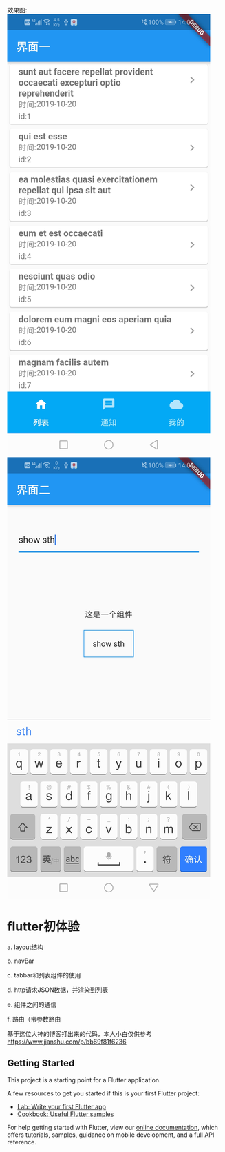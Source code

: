 效果图:
![网络请求数据显示在列表上](https://github.com/YuxiangZhu/flutter_demo/blob/master/Screenshot_20190805-140750.jpg)
![小组件之间通信](https://github.com/YuxiangZhu/flutter_demo/blob/master/Screenshot_20190805-140825.jpg)
# flutter初体验

a. layout结构

b. navBar 

c. tabbar和列表组件的使用

d. http请求JSON数据，并渲染到列表

e. 组件之间的通信

f.  路由（带参数路由

基于这位大神的博客打出来的代码，本人小白仅供参考
https://www.jianshu.com/p/bb69f81f6236

## Getting Started

This project is a starting point for a Flutter application.

A few resources to get you started if this is your first Flutter project:

- [Lab: Write your first Flutter app](https://flutter.dev/docs/get-started/codelab)
- [Cookbook: Useful Flutter samples](https://flutter.dev/docs/cookbook)

For help getting started with Flutter, view our 
[online documentation](https://flutter.dev/docs), which offers tutorials, 
samples, guidance on mobile development, and a full API reference.
